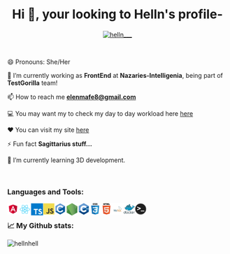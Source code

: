 
<h1 align="center">Hi 👋, your looking to Helln's profile-</h1>
<p align="center">
<a href="https://instagram.com/helln_rm" target="blank"><img align="center" src="https://raw.githubusercontent.com/hussainweb/hussainweb/main/icons/instagram.png" alt="helln___"  width="25px" /></a>
</p>
<br>


😄 Pronouns: She/Her

🌱 I’m currently working as **FrontEnd** at **Nazaries-Intelligenia**,
   being part of **TestGorilla** team!

📫 How to reach me **elenmafe8@gmail.com**

💻 You may want my to check my day to day workload here <a href="https://github.com/elenamdev">here</a>

❤️ You can visit my site <a href="https://hellnhell.github.io">here</a>

⚡ Fun fact **Sagittarius stuff...**

🚀 I’m currently learning 3D development.


<br>
<div>
<h3 align="left">Languages and Tools:</h3>
<p align="left"> <a href="https://angular.io/" target="_blank"> <img align="left" src="https://raw.githubusercontent.com/github/explore/80688e429a7d4ef2fca1e82350fe8e3517d3494d/topics/angular/angular.png" alt="angular" width="26px"/> </a>
<a href="https://es.reactjs.org/" target="_blank"> <img align="left" src="https://raw.githubusercontent.com/github/explore/80688e429a7d4ef2fca1e82350fe8e3517d3494d/topics/react/react.png" alt="nginx" width="28px"/>
<a href="https://www.typescriptlang.org/" target="_blank"> <img align="left" src="https://raw.githubusercontent.com/devicons/devicon/master/icons/typescript/typescript-original.svg" alt="typescript" width="28px"/> </a>
<a href="https://developer.mozilla.org/en-US/docs/Web/JavaScript" target="_blank"> <img align="left" src="https://raw.githubusercontent.com/devicons/devicon/master/icons/javascript/javascript-original.svg" alt="javascript" width="26px"/> </a>
<a href="https://www.cprogramming.com/" target="_blank"> <img align="left" src="https://raw.githubusercontent.com/devicons/devicon/master/icons/c/c-original.svg" alt="c" width="26px" /> </a>
<a href="https://www.typescriptlang.org/" target="_blank"> <img align="left" src="https://raw.githubusercontent.com/github/explore/80688e429a7d4ef2fca1e82350fe8e3517d3494d/topics/nodejs/nodejs.png" alt="node" width="28px"/> </a>
<a href="https://www.cprogramming.com/" target="_blank"> <img align="left" src="https://raw.githubusercontent.com/devicons/devicon/master/icons/cplusplus/cplusplus-original.svg" alt="cpp" width="26px" /> </a>
<a href="https://developer.mozilla.org/es/docs/Web/CSS" target="_blank"> <img align="left" src="https://raw.githubusercontent.com/devicons/devicon/master/icons/css3/css3-original-wordmark.svg" alt="css3" width="26px"/> </a>
<a href="https://developer.mozilla.org/en-US/docs/Web/HTML" target="_blank"> <img align="left" src="https://raw.githubusercontent.com/devicons/devicon/master/icons/html5/html5-original-wordmark.svg" alt="html5" width="26px"/> </a>
<a href="https://nestjs.com/" target="_blank"> <img align="left" src="https://raw.githubusercontent.com/github/explore/80688e429a7d4ef2fca1e82350fe8e3517d3494d/topics/mysql/mysql.png" alt="mysql" width="26px"/> </a>
<a href="https://www.docker.com/" target="_blank"> <img align="left" src="https://raw.githubusercontent.com/devicons/devicon/master/icons/docker/docker-original-wordmark.svg" alt="docker" width="26px"/> </a>
</a><a href="https://www.unix.com/" target="_blank"> <img align="left" src="https://raw.githubusercontent.com/github/explore/80688e429a7d4ef2fca1e82350fe8e3517d3494d/topics/terminal/terminal.png" alt="terminal" width="26px"/> </a>
</p>
</div>
<br>
<div>
<h3 align="left">📈 My Github stats:</h3>
<p align="left"> <img src="https://github-readme-stats.vercel.app/api?username=hellnhell&show_icons=true&theme=gotham" alt="hellnhell" />
</div>







